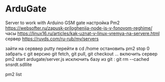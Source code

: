 ﻿# ArduGate
Server to work with Arduino GSM gate
настройка Pm2 https://websofter.ru/zapusk-priloghenija-node-js-v-fonovom-reghime/
часы https://linux16.ru/articles/kak-uznat-v-linux-vremya-na-servere.html
сервер https://ruvds.com/ru-rub/my/servers

зайти на серввер putty
перейти в cd /home
остановить pm2 stop 0 
забрать с git версию git fetch, git pull, git checkout ...
включить сервер pm2 start ardugate/server.js
исключить базу из git : git rm --cached snsrdt.sdllite

pm2 list

